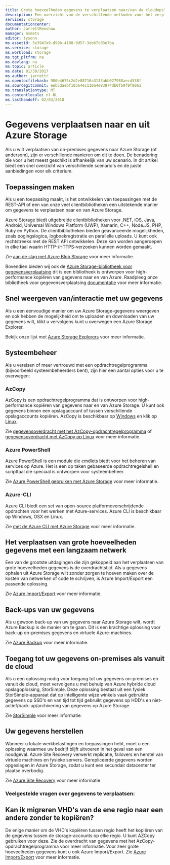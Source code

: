 ```yaml
---
title: Grote hoeveelheden gegevens te verplaatsen naar/van de cloudopslag in Azure | Microsoft Docs
description: Een overzicht van de verschillende methoden voor het verplaatsen van gegevens naar en van Azure Storage.
services: storage
documentationcenter: 
author: JarrettRenshaw
manager: msmets
editor: tysonn
ms.assetid: 5e3947a9-d99b-4108-9d57-3eb67c03e7ba
ms.service: storage
ms.workload: storage
ms.tgt_pltfrm: na
ms.devlang: na
ms.topic: article
ms.date: 01/30/2017
ms.author: jarrettr
ms.openlocfilehash: 980e4675c2d2e88716a3133abb027988aecd538f
ms.sourcegitcommit: eeb5daebf10564ec110a4e83874db0fb9f9f8061
ms.translationtype: MT
ms.contentlocale: nl-NL
ms.lasthandoff: 02/03/2018
---
```

# <a name="moving-data-to-and-from-azure-storage"></a>Gegevens verplaatsen naar en uit Azure Storage
Als u wilt verplaatsen van on-premises gegevens naar Azure Storage (of andersom), zijn er verschillende manieren om dit te doen. De benadering die voor u het meest geschikt is afhankelijk van uw scenario. In dit artikel biedt een snel overzicht van verschillende scenario's en de juiste aanbiedingen voor elk criterium.

## <a name="building-applications"></a>Toepassingen maken
Als u een toepassing maakt, is het ontwikkelen van toepassingen met de REST-API of een van onze veel clientbibliotheken een uitstekende manier om gegevens te verplaatsen naar en van Azure Storage.

Azure Storage biedt uitgebreide clientbibliotheken voor .NET, iOS, Java, Android, Universal Windows Platform (UWP), Xamarin, C++, Node.JS, PHP, Ruby en Python. De clientbibliotheken bieden geavanceerde mogelijkheden, zoals pogingslogica, logboekregistratie en parallelle uploads. U kunt ook rechtstreeks met de REST API ontwikkelen. Deze kan worden aangeroepen in elke taal waarin HTTP-/HTTPS-verzoeken kunnen worden gemaakt.

Zie [aan de slag met Azure Blob Storage](../blobs/storage-dotnet-how-to-use-blobs.md) voor meer informatie.

Bovendien bieden wij ook de [Azure Storage-bibliotheek voor gegevensverplaatsing](https://www.nuget.org/packages/Microsoft.Azure.Storage.DataMovement) dit is een bibliotheek is ontworpen voor high-performance kopiëren van gegevens naar en van Azure. Raadpleeg onze bibliotheek voor gegevensverplaatsing [documentatie](https://github.com/Azure/azure-storage-net-data-movement) voor meer informatie. 

## <a name="quickly-viewinginteracting-with-your-data"></a>Snel weergeven van/interactie met uw gegevens
Als u een eenvoudige manier om uw Azure Storage-gegevens weergeven en ook hebben de mogelijkheid om te uploaden en downloaden van uw gegevens wilt, klikt u vervolgens kunt u overwegen een Azure Storage Explorer.

Bekijk onze lijst met [Azure Storage Explorers](../storage-explorers.md) voor meer informatie.

## <a name="system-administration"></a>Systeembeheer
Als u vereisen of meer vertrouwd met een opdrachtregelprogramma (bijvoorbeeld systeembeheerders bent), zijn hier een aantal opties voor u te overwegen:

### <a name="azcopy"></a>AzCopy
AzCopy is een opdrachtregelprogramma dat is ontworpen voor high-performance kopiëren van gegevens naar en van Azure Storage. U kunt ook gegevens binnen een opslagaccount of tussen verschillende opslagaccounts kopiëren. AzCopy is beschikbaar op [Windows](storage-use-azcopy.md) en klik op [Linux](storage-use-azcopy-linux.md).

Zie [gegevensoverdracht met het AzCopy-opdrachtregelprogramma](storage-use-azcopy.md) of [gegevensoverdracht met AzCopy op Linux](storage-use-azcopy-linux.md) voor meer informatie.

### <a name="azure-powershell"></a>Azure PowerShell
Azure PowerShell is een module die cmdlets biedt voor het beheren van services op Azure. Het is een op taken gebaseerde opdrachtregelshell en scripttaal die speciaal is ontworpen voor systeembeheer.

Zie [Azure PowerShell gebruiken met Azure Storage](storage-powershell-guide-full.md) voor meer informatie.

### <a name="azure-cli"></a>Azure-CLI
Azure CLI biedt een set van open-source platformoverschrijdende opdrachten voor het werken met Azure-services. Azure CLI is beschikbaar op Windows, OSX en Linux.

Zie [met de Azure CLI met Azure Storage](../storage-azure-cli.md) voor meer informatie.

## <a name="moving-large-amounts-of-data-with-a-slow-network"></a>Het verplaatsen van grote hoeveelheden gegevens met een langzaam netwerk
Een van de grootste uitdagingen die zijn gekoppeld aan het verplaatsen van grote hoeveelheden gegevens is de overdrachtstijd. Als u gegevens ophalen uit Azure Storage wilt zonder zorgen te hoeven maken over de kosten van netwerken of code te schrijven, is Azure Import/Export een passende oplossing.

Zie [Azure Import/Export](../storage-import-export-service.md) voor meer informatie.

## <a name="backing-up-your-data"></a>Back-ups van uw gegevens
Als u gewoon back-up van uw gegevens naar Azure Storage wilt, wordt Azure Backup is de manier om te gaan. Dit is een krachtige oplossing voor back-up on-premises gegevens en virtuele Azure-machines.

Zie [Azure Backup](../../backup/backup-introduction-to-azure-backup.md) voor meer informatie.

## <a name="accessing-your-data-on-premises-and-from-the-cloud"></a>Toegang tot uw gegevens on-premises als vanuit de cloud
Als u een oplossing nodig voor toegang tot uw gegevens on-premises en vanuit de cloud, moet vervolgens u met behulp van Azure hybride cloud opslagoplossing, StorSimple. Deze oplossing bestaat uit een fysiek StorSimple-apparaat dat op intelligente wijze winkels vaak gebruikte gegevens op SSD's en van tijd tot tijd gebruikt gegevens op HDD's en niet-actief/back-up/archivering van gegevens op Azure Storage.

Zie [StorSimple](../../storsimple/storsimple-overview.md) voor meer informatie.

## <a name="recovering-your-data"></a>Uw gegevens herstellen
Wanneer u lokale werkbelastingen en toepassingen hebt, moet u een oplossing waarmee uw bedrijf blijft uitvoeren in het geval van een noodgeval. Azure Site Recovery verwerkt replicatie, failovers en herstel van virtuele machines en fysieke servers. Gerepliceerde gegevens worden opgeslagen in Azure Storage, zodat u kunt een secundair datacenter ter plaatse overbodig.

Zie [Azure Site Recovery](../../site-recovery/site-recovery-overview.md) voor meer informatie.
### <a name="moving-data-faq"></a>Veelgestelde vragen over gegevens te verplaatsen:
## <a name="can-i-migrate-vhds-from-one-region-to-another-without-copying"></a>Kan ik migreren VHD's van de ene regio naar een andere zonder te kopiëren?
De enige manier om de VHD's kopiëren tussen regio heeft het kopiëren van de gegevens tussen de storage-accounts op elke regio. U kunt AZCopy gebruiken voor deze. Zie de overdracht van gegevens met het AzCopy-opdrachtregelprogramma voor meer informatie. Voor zeer grote hoeveelheden gegevens kunt u ook Azure Import/Export. Zie [Azure Import/Export](https://docs.microsoft.com/azure/storage/storage-import-export-service) voor meer informatie.
